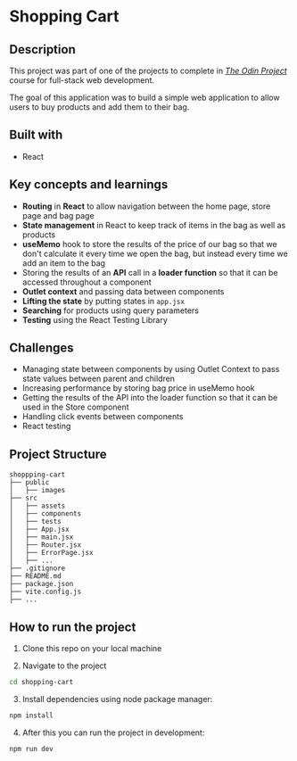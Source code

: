 # Shopping Cart 

## Description 
This project was part of one of the projects to complete in [_The Odin Project_](https://www.theodinproject.com/lessons/node-path-react-new-shopping-cart) course for full-stack web development. 

The goal of this application was to build a simple web application to allow users to buy products and add them to their bag. 

## Built with
- React 

## Key concepts and learnings
- **Routing** in **React** to allow navigation between the home page, store page and bag page
- **State management** in React to keep track of items in the bag as well as products
- **useMemo** hook to store the results of the price of our bag so that we don't calculate it every time we open the bag, but instead every time we add an item to the bag
- Storing the results of an **API** call in a **loader function** so that it can be accessed throughout a component
- **Outlet context** and passing data between components
- **Lifting the state** by putting states in `app.jsx`
- **Searching** for products using query parameters
- **Testing** using the React Testing Library

## Challenges
- Managing state between components by using Outlet Context to pass state values between parent and children
- Increasing performance by storing bag price in useMemo hook
- Getting the results of the API into the loader function so that it can be used in the Store component
- Handling click events between components 
- React testing



## Project Structure 
```
shoppping-cart
├── public
│   ├── images
├── src
│   ├── assets
│   ├── components
│   ├── tests
│   ├── App.jsx
│   ├── main.jsx
│   ├── Router.jsx
│   ├── ErrorPage.jsx
│   ├── ...
├── .gitignore
├── README.md
├── package.json
├── vite.config.js
├── ...

```

## How to run the project
1. Clone this repo on your local machine

2. Navigate to the project
```bash
cd shopping-cart
```

3. Install dependencies using node package manager:
```bash
npm install
```

4. After this you can run the project in development:
```bash
npm run dev
```